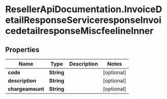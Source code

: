 # ResellerApiDocumentation.InvoiceDetailResponseServiceresponseInvoicedetailresponseMiscfeelineInner

## Properties

Name | Type | Description | Notes
------------ | ------------- | ------------- | -------------
**code** | **String** |  | [optional] 
**description** | **String** |  | [optional] 
**chargeamount** | **String** |  | [optional] 


